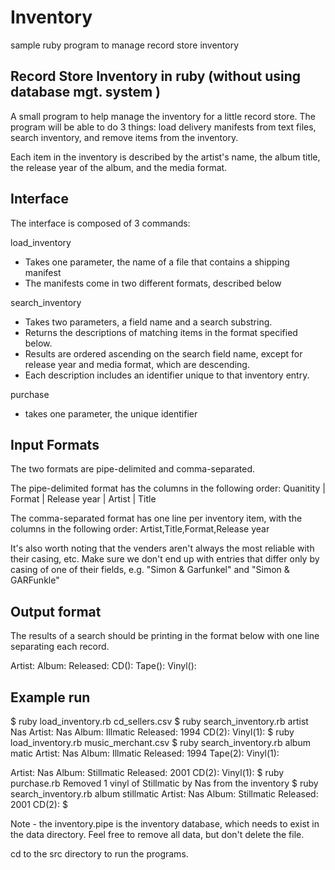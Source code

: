 Inventory
=========
sample ruby program to manage record store inventory

Record Store Inventory in ruby (without using database mgt. system )
--------
A small program to help manage the inventory for a little record store. 
The program will be able to do 3 things: load delivery manifests from text files,
 search inventory, and remove items from the inventory. 
 
 Each item in the inventory is described by the artist's name, the album title,
  the release year of the album, and the media format.


Interface
---------
The interface is composed of 3 commands:

load_inventory
 - Takes one parameter, the name of a file that contains a shipping manifest
 - The manifests come in two different formats, described below

search_inventory
 - Takes two parameters, a field name and a search substring.
 - Returns the descriptions of matching items in the format specified below.
 - Results are ordered ascending on the search field name, except for release year and media format, which are descending.
 - Each description includes an identifier unique to that inventory entry.

purchase
 - takes one parameter, the unique identifier


Input Formats
-------------
The two formats are pipe-delimited and comma-separated.

The pipe-delimited format has the columns in the following order:
 Quanitity | Format | Release year | Artist | Title

The comma-separated format has one line per inventory item, with the columns in the following order:
 Artist,Title,Format,Release year

It's also worth noting that the venders aren't always the most reliable with their casing, etc. Make sure we don't end up with entries that differ only by casing of one of their fields, e.g. "Simon & Garfunkel" and "Simon & GARFunkle"


Output format
-------------
The results of a search should be printing in the format below with one line separating each record.

Artist: <artist name>
Album: <album title>
Released: <release year>
CD(<cd quantity>): <cd inventory identifier>
Tape(<tape quantity>): <tape inventory identifier>
Vinyl(<vinyl quantity>): <vinyl inventory identifier>


Example run
-----------
$ ruby load_inventory.rb cd_sellers.csv
$ ruby search_inventory.rb artist Nas
Artist: Nas
Album: Illmatic
Released: 1994
CD(2): <uid>
Vinyl(1): <uid>
$ ruby load_inventory.rb music_merchant.csv
$ ruby search_inventory.rb album matic
Artist: Nas
Album: Illmatic
Released: 1994
Tape(2): <uid>
Vinyl(1): <uid>

Artist: Nas
Album: Stillmatic
Released: 2001
CD(2): <uid>
Vinyl(1): <uid for Stillmatic vinyl>
$ ruby purchase.rb <uid for Stillmatic vinyl>
Removed 1 vinyl of Stillmatic by Nas from the inventory
$ ruby search_inventory.rb album stillmatic
Artist: Nas
Album: Stillmatic
Released: 2001
CD(2): <uid>
$

Note - the inventory.pipe is the inventory database, which needs to exist
in the data directory.  Feel free to remove all data, but don't delete the file.

cd to the src directory to run the programs.



